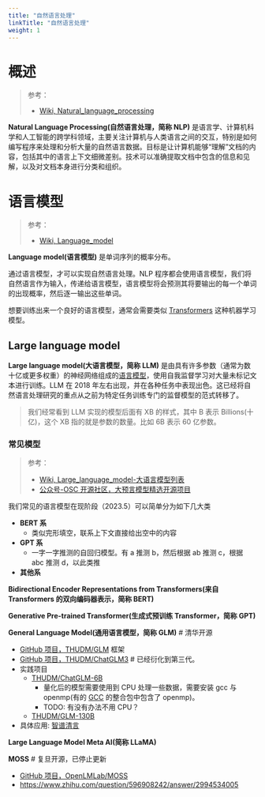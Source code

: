 ```yaml
---
title: "自然语言处理"
linkTitle: "自然语言处理"
weight: 1
---
```


# 概述

> 参考：
>
> - [Wiki, Natural_language_processing](https://en.wikipedia.org/wiki/Natural_language_processing)

**Natural Language Processing(自然语言处理，简称 NLP)** 是语言学、计算机科学和人工智能的跨学科领域，主要关注计算机与人类语言之间的交互，特别是如何编写程序来处理和分析大量的自然语言数据。目标是让计算机能够“理解”文档的内容，包括其中的语言上下文细微差别。技术可以准确提取文档中包含的信息和见解，以及对文档本身进行分类和组织。

# 语言模型

> 参考：
>
> - [Wiki, Language_model](https://en.wikipedia.org/wiki/Language_model)

**Language model(语言模型)** 是单词序列的概率分布。

通过语言模型，才可以实现自然语言处理。NLP 程序都会使用语言模型，我们将自然语言作为输入，传递给语言模型，语言模型将会预测其将要输出的每一个单词的出现概率，然后逐一输出这些单词。

想要训练出来一个良好的语言模型，通常会需要类似 [Transformers](/docs/12.AI/机器学习/Transformers.md) 这种机器学习模型。

## Large language model

**Large language model(大语言模型，简称 LLM)** 是由具有许多参数（通常为数十亿或更多权重）的神经网络组成的[语言模型](#语言模型)，使用自我监督学习对大量未标记文本进行训练。LLM 在 2018 年左右出现，并在各种任务中表现出色。这已经将自然语言处理研究的重点从之前为特定任务训练专门的监督模型的范式转移了。

> 我们经常看到 LLM 实现的模型后面有 XB 的样式，其中 B 表示 Billions(十亿)，这个 XB 指的就是参数的数量。比如 6B 表示 60 亿参数。

### 常见模型

> 参考：
>
> - [Wiki, Large_language_model-大语言模型列表](https://en.wikipedia.org/wiki/Large_language_model#List_of_large_language_models)
> - [公众号-OSC 开源社区，大预言模型精选开源项目](https://mp.weixin.qq.com/s/wa55CHRNMeBUXl91WFJVpA)

我们常见的语言模型在现阶段（2023.5）可以简单分为如下几大类

- **BERT 系**
  - 类似完形填空，联系上下文直接给出空中的内容
- **GPT 系**
  - 一字一字推测的自回归模型。有 a 推测 b，然后根据 ab 推测 c，根据 abc 推测 d，以此类推
- **其他系**

**Bidirectional Encoder Representations from Transformers(来自 Transformers 的双向编码器表示，简称 BERT)**

**Generative Pre-trained Transformer(生成式预训练 Transformer，简称 GPT)**

**General Language Model(通用语言模型，简称 GLM)** # 清华开源

- [GitHub 项目，THUDM/GLM](https://github.com/THUDM/GLM) 框架
- [GitHub 项目，THUDM/ChatGLM3](https://github.com/THUDM/ChatGLM3) # 已经衍化到第三代。
- 实践项目
  - [THUDM/ChatGLM-6B](https://github.com/THUDM/ChatGLM-6B)
    - 量化后的模型需要使用到 CPU 处理一些数据，需要安装 gcc 与 openmp(有的 [GCC](/docs/2.编程/Programming%20tools/GCC.md) 的整合包中包含了 openmp)。
    - TODO: 有没有办法不用 CPU？
  - [THUDM/GLM-130B](https://github.com/THUDM/GLM-130B)
- 具体应用: [智谱清言](https://www.chatglm.cn/)

**Large Language Model Meta AI(简称 LLaMA)**

**MOSS** # 复旦开源，已停止更新

- [GitHub 项目，OpenLMLab/MOSS](https://github.com/OpenLMLab/MOSS)
- https://www.zhihu.com/question/596908242/answer/2994534005
